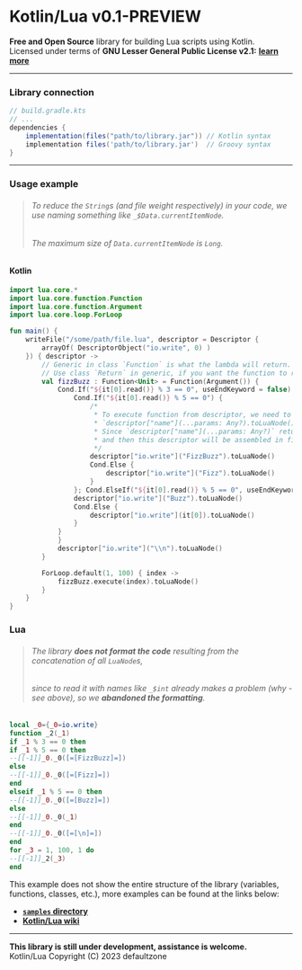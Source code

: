 # Kotlin/Lua v0.1-PREVIEW

**Free and Open Source** library for building Lua scripts using Kotlin.<br>
Licensed under terms of **GNU Lesser General Public License v2.1:** [**learn more**](https://github.com/defaultzon3/KotlinLua/blob/main/LICENSE)
***
### Library connection

```groovy
// build.gradle.kts
// ...
dependencies {
    implementation(files("path/to/library.jar")) // Kotlin syntax
    implementation files('path/to/library.jar')  // Groovy syntax
}
```
***

### Usage example
> ###### To reduce the `String`s (and file weight respectively) in your code, we use naming something like `_$Data.currentItemNode`.<br>
> ###### The maximum size of `Data.currentItemNode` is `Long`.

#### Kotlin

```kotlin
import lua.core.*
import lua.core.function.Function
import lua.core.function.Argument
import lua.core.loop.ForLoop

fun main() {
    writeFile("/some/path/file.lua", descriptor = Descriptor {
        arrayOf( DescriptorObject("io.write", 0) )
    }) { descriptor ->
        // Generic in class `Function` is what the lambda will return.
        // Use class `Return` in generic, if you want the function to return something.
        val fizzBuzz : Function<Unit> = Function(Argument()) {
            Cond.If("${it[0].read()} % 3 == 0", useEndKeyword = false) {
                Cond.If("${it[0].read()} % 5 == 0") {
                    /*
                     * To execute function from descriptor, we need to use next syntax:
                     * `descriptor["name"](...params: Any?).toLuaNode()`
                     * Since `descriptor["name"](...params: Any?)` returns String, we need to convert this string to LuaNode,
                     * and then this descriptor will be assembled in file, that passed by `path` argument in `writeFile` function.
                     */
                    descriptor["io.write"]("FizzBuzz").toLuaNode()
                    Cond.Else {
                        descriptor["io.write"]("Fizz").toLuaNode()
                    }
                }; Cond.ElseIf("${it[0].read()} % 5 == 0", useEndKeyword = true) {
                descriptor["io.write"]("Buzz").toLuaNode()
                Cond.Else {
                    descriptor["io.write"](it[0]).toLuaNode()
                }
            }
            }
            descriptor["io.write"]("\\n").toLuaNode()
        }

        ForLoop.default(1, 100) { index ->
            fizzBuzz.execute(index).toLuaNode()
        }
    }
}
```
### Lua

> ###### The library **does not format the code** resulting from the concatenation of all `LuaNode`s,<br>
> ###### since to read it with names like `_$int` already makes a problem (why - see above), so we **abandoned the formatting**. 

```lua
local _0={_0=io.write}
function _2(_1)
if _1 % 3 == 0 then
if _1 % 5 == 0 then
--[[-1]]_0._0([=[FizzBuzz]=])
else
--[[-1]]_0._0([=[Fizz]=])
end
elseif _1 % 5 == 0 then
--[[-1]]_0._0([=[Buzz]=])
else
--[[-1]]_0._0(_1)
end
--[[-1]]_0._0([=[\n]=])
end
for _3 = 1, 100, 1 do
--[[-1]]_2(_3)
end
```

This example does not show the entire structure of the library (variables, functions, classes, etc.), more examples can be found at the links below:
- [**`samples` directory**](https://github.com/defaultzone/KotlinLua/tree/main/samples)
- [**Kotlin/Lua wiki**](https://github.com/defaultzone/KotlinLua/wiki)

***
**This library is still under development, assistance is welcome.**<br>
Kotlin/Lua Copyright (C) 2023 defaultzone
